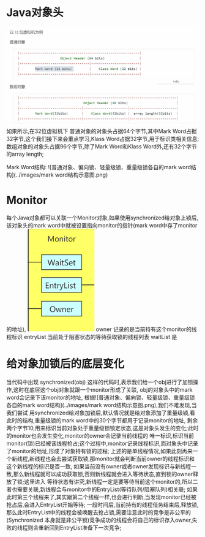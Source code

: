 # Java对象头
  ![](../images/对象头示意图.png)
  如果所示,在32位虚拟机下
  普通对象的对象头占据64个字节,其中Mark Word占据32字节,这个我们接下来会重点学习,Klass Word占据32字节,用于标识类相关信息;
  数组对象的对象头占据96个字节,除了Mark Word和Klass Word外,还有32个字节的array length;
  
  Mark Word结构:
  ![普通对象、偏向锁、轻量级锁、重量级锁各自的mark word结构](../images/mark word结构示意图.png)

# Monitor
  每个Java对象都可以关联一个Monitor对象,如果使用synchronized给对象上锁后,该对象头的mark word中就被设置指向monitor的指针(mark word中存了monitor的地址),
  ![monitor结构](../images/monitor结构图.png)
  owner      记录的是当前持有这个monitor的线程标识
  entryList  当前处于阻塞状态的等待获取锁的线程列表
  waitList   是

# 给对象加锁后的底层变化
  当代码中出现 synchronized(obj) 这样的代码时,表示我们给一个obj进行了加锁操作,这时在底层这个obj对象就跟一个monitor形成了关联,
obj的对象头中的mark word会记录下该monitor的地址,
  根据![普通对象、偏向锁、轻量级锁、重量级锁各自的mark word结构](../images/mark word结构示意图.png),我们不难发现,当我们尝试
用synchronized给对象加锁后,默认情况就是给对象添加了重量级锁,看此时的结构,重量级锁的mark word中的30个字节都用于记录monitor的地址,
剩余两个字节10,用来标识当前对象处于重量级锁锁定状态,这是对象头发生的变化;此时的monitor也会发生变化,monitor的owner会记录当前线程的
唯一标识,标识当前monitor(锁)已经被该线程抢占;这个过程中,monitor记录线程标识,而对象头中记录了monitor的地址,形成了对象持有锁的过程;
  上述的是单线程情况,如果此刻再来一个新线程,新线程也会去尝试获取锁,那monitor就会判断当前owner的线程标识和这个新线程的标识是否一致,
如果当前没有owner或者owner发现标识与新线程一致,那么新线程就可以成功获取锁,否则新线程就会进入等待状态,直到锁的owner释放了锁;这里进入
等待状态有讲究,新线程一定是要等待当前这个monitor的,所以二者也需要关联,新线程会与monitor中的EntryList(等待队列/阻塞队列)相关联;
  如果此时第三个线程来了,其实跟第二个线程一样,也会进行判断,当发现monitor已经被抢占后,会进入EntryList开始等待;
  一段时间后,当前持有的线程任务结束后,释放锁,那么此时EntryList中的线程会被唤醒去抢占锁,需要注意此时的竞争是非公平的(Synchronized
本身就是非公平锁)竞争成功的线程会将自己的标识存入owner,失败的线程则会重新回到EntryList准备下一次竞争;


